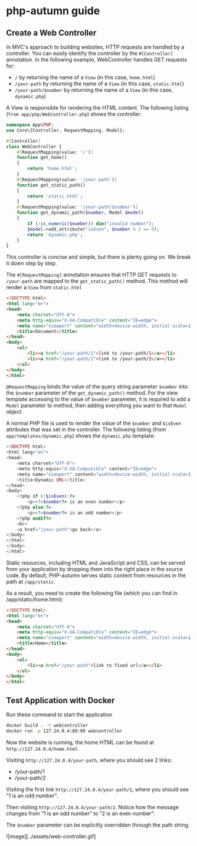 # php-autumn guide

## Create a Web Controller
In MVC's approach to building websites, HTTP requests are handled by a controller.
You can easily identify the controller by the `#[Controller]` annotation.
In the following example, WebController handles GET requests for:
* `/` by returning the name of a `View` (in this case, `home.html`)
* `/your-path` by returning the name of a `View` (in this case, `static.html`)
* `/your-path/$number` by returning the name of a `View` (in this case, `dynamic.php`)

A View is responsible for rendering the HTML content.
The following listing (`from app/php/WebController.php`) shows the controller:

```php
namespace App\PHP;
use Core\{Controller, RequestMapping, Model};

#[Controller]
class WebController {
    #[RequestMapping(value: '/')]
    function get_home()
    {
        return 'home.html';
    }
    #[RequestMapping(value: '/your-path')]
    function get_static_path()
    {
        return 'static.html';
    }
    #[RequestMapping(value: '/your-path/$number')]
    function get_dynamic_path($number, Model $model)
    {
        if (!is_numeric($number)) die("invalid number");
        $model->add_attribute("isEven", $number % 2 == 0);
        return 'dynamic.php';
    }
}
```
This controller is concise and simple, but there is plenty going on. We break it down step by step.

The `#[RequestMapping]` annotation ensures that HTTP GET requests to `/your-path` are mapped to the `get_static_path()` method. 
This method will render a `View` from `static.html`

```html
<!DOCTYPE html>
<html lang="en">
<head>
    <meta charset="UTF-8">
    <meta http-equiv="X-UA-Compatible" content="IE=edge">
    <meta name="viewport" content="width=device-width, initial-scale=1.0">
    <title>Document</title>
</head>
<body>
    <ul>
        <li><a href="/your-path/1">link to /your-path/1</a></li>
        <li><a href="/your-path/2">link to /your-path/2</a></li>
    </ul>
</body>
</html>
```

`@RequestMapping` binds the value of the query string parameter `$number` into the `$number` parameter of the `get_dynamic_path()` method.
For the view template accessing to the value of `$number` parameter, it is required to add a `Model` parameter to method, then adding everything you want to that `Model` object.

A normal PHP file is used to render the value of the `$number` and `$isEven` attributes that was set in the controller.
The following listing (from `app/templates/dynamic.php`) shows the `dynamic.php` template:
```php
<!DOCTYPE html>
<html lang="en">
<head>
    <meta charset="UTF-8">
    <meta http-equiv="X-UA-Compatible" content="IE=edge">
    <meta name="viewport" content="width=device-width, initial-scale=1.0">
    <title>Dynamic URL</title>
</head>
<body>
    <?php if (!$isEven):?>
        <p><?=$number?> is an even number</p>
    <?php else:?>
        <p><?=$number?> is an odd number</p>
    <?php endif?>
    <br>
    <a href="/your-path">go back</a>
</body>
</html>
</body>
</html>
```
Static resources, including HTML and JavaScript and CSS, can be served from your application by dropping them into the right place in the source code.
By default, PHP-autumn serves static content from resources in the path at `/app/static`.

As a result, you need to create the following file (which you can find in /app/static/home.html):

```html
<!DOCTYPE html>
<html lang="en">
<head>
    <meta charset="UTF-8">
    <meta http-equiv="X-UA-Compatible" content="IE=edge">
    <meta name="viewport" content="width=device-width, initial-scale=1.0">
    <title>Home</title>
</head>
<body>
    <ul>
        <li><a href="/your-path">link to fixed url</a></li>
    </ul>
</body>
</html>
```

## Test Application with Docker


Run these command to start the application

```bash
docker build . -t webcontroller
docker run -p 127.24.0.4:80:80 webcontroller
```

Now the website is running, the home HTML can be found at `http://127.24.0.4/home.html`.

Visiting `http://127.24.0.4/your-path`, where you should see 2 links:
* /your-path/1
* /your-path/2

Visiting the first link `http://127.24.0.4/your-path/1`, where you should see "1 is an odd number".

Then visiting `http://127.24.0.4/your-path/2`. Notice how the message changes from “1 is an odd number” to “2 is an even number”:

The `$number` parameter can be explicitly overridden through the path string. 

![image][../assets/web-controller.gif]